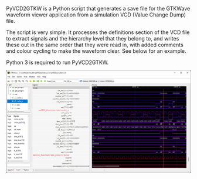 PyVCD2GTKW is a Python script that generates a save file for the GTKWave waveform viewer application from a simulation VCD (Value Change Dump) file.

The script is very simple. It processes the definitions section of the VCD file to extract signals and the hierarchy level that they belong to, and writes these out in the same order that they were read in, with added comments and colour cycling to make the waveform clear. See below for an example.

Python 3 is required to run PyVCD2GTKW.

![Screenshot](screenshot.png)